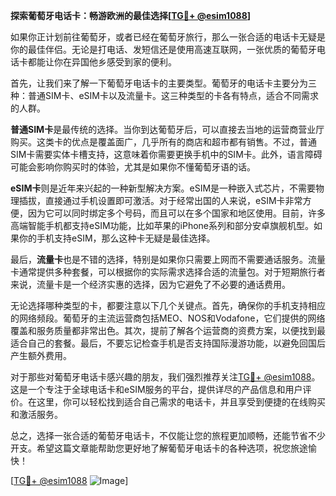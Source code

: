 **探索葡萄牙电话卡：畅游欧洲的最佳选择[[TG💪+ @esim1088](https://t.me/s/esim1088)]**

如果你正计划前往葡萄牙，或者已经在葡萄牙旅行，那么一张合适的电话卡无疑是你的最佳伴侣。无论是打电话、发短信还是使用高速互联网，一张优质的葡萄牙电话卡都能让你在异国他乡感受到家的便利。

首先，让我们来了解一下葡萄牙电话卡的主要类型。葡萄牙的电话卡主要分为三种：普通SIM卡、eSIM卡以及流量卡。这三种类型的卡各有特点，适合不同需求的人群。

**普通SIM卡**是最传统的选择。当你到达葡萄牙后，可以直接去当地的运营商营业厅购买。这类卡的优点是覆盖面广，几乎所有的商店和超市都有销售。不过，普通SIM卡需要实体卡槽支持，这意味着你需要更换手机中的SIM卡。此外，语言障碍可能会影响你购买时的体验，尤其是如果你不懂葡萄牙语的话。

**eSIM卡**则是近年来兴起的一种新型解决方案。eSIM是一种嵌入式芯片，不需要物理插拔，直接通过手机设置即可激活。对于经常出国的人来说，eSIM卡非常方便，因为它可以同时绑定多个号码，而且可以在多个国家和地区使用。目前，许多高端智能手机都支持eSIM功能，比如苹果的iPhone系列和部分安卓旗舰机型。如果你的手机支持eSIM，那么这种卡无疑是最佳选择。

最后，**流量卡**也是不错的选择，特别是如果你只需要上网而不需要通话服务。流量卡通常提供多种套餐，可以根据你的实际需求选择合适的流量包。对于短期旅行者来说，流量卡是一个经济实惠的选择，因为它避免了不必要的通话费用。

无论选择哪种类型的卡，都要注意以下几个关键点。首先，确保你的手机支持相应的网络频段。葡萄牙的主流运营商包括MEO、NOS和Vodafone，它们提供的网络覆盖和服务质量都非常出色。其次，提前了解各个运营商的资费方案，以便找到最适合自己的套餐。最后，不要忘记检查手机是否支持国际漫游功能，以避免回国后产生额外费用。

对于那些对葡萄牙电话卡感兴趣的朋友，我们强烈推荐关注[TG💪+ @esim1088](https://t.me/s/esim1088)。这是一个专注于全球电话卡和eSIM服务的平台，提供详尽的产品信息和用户评价。在这里，你可以轻松找到适合自己需求的电话卡，并且享受到便捷的在线购买和激活服务。

总之，选择一张合适的葡萄牙电话卡，不仅能让您的旅程更加顺畅，还能节省不少开支。希望这篇文章能帮助您更好地了解葡萄牙电话卡的各种选项，祝您旅途愉快！

[[TG💪+ @esim1088](https://t.me/s/esim1088) ![Image](https://i.postimg.cc/4NQfJmqS/Snipaste-2025-05-13-00-14-12.png)]